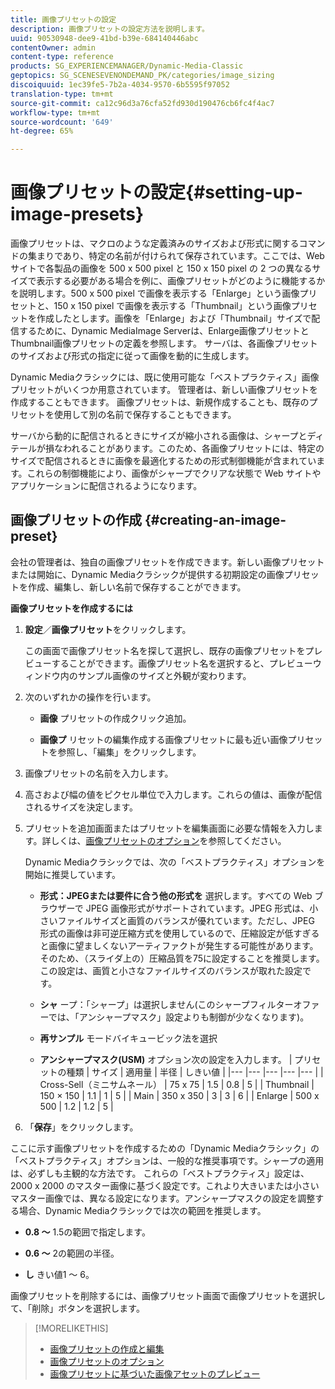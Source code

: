 ```yaml
---
title: 画像プリセットの設定
description: 画像プリセットの設定方法を説明します。
uuid: 90530948-dee9-41bd-b39e-684140446abc
contentOwner: admin
content-type: reference
products: SG_EXPERIENCEMANAGER/Dynamic-Media-Classic
geptopics: SG_SCENESEVENONDEMAND_PK/categories/image_sizing
discoiquuid: 1ec39fe5-7b2a-4034-9570-6b5595f97052
translation-type: tm+mt
source-git-commit: ca12c96d3a76cfa52fd930d190476cb6fc4f4ac7
workflow-type: tm+mt
source-wordcount: '649'
ht-degree: 65%

---
```



# 画像プリセットの設定{#setting-up-image-presets}

画像プリセットは、マクロのような定義済みのサイズおよび形式に関するコマンドの集まりであり、特定の名前が付けられて保存されています。ここでは、Web サイトで各製品の画像を 500 x 500 pixel と 150 x 150 pixel の 2 つの異なるサイズで表示する必要がある場合を例に、画像プリセットがどのように機能するかを説明します。500 x 500 pixel で画像を表示する「Enlarge」という画像プリセットと、150 x 150 pixel で画像を表示する「Thumbnail」という画像プリセットを作成したとします。画像を「Enlarge」および「Thumbnail」サイズで配信するために、Dynamic MediaImage Serverは、Enlarge画像プリセットとThumbnail画像プリセットの定義を参照します。 サーバは、各画像プリセットのサイズおよび形式の指定に従って画像を動的に生成します。

Dynamic Mediaクラシックには、既に使用可能な「ベストプラクティス」画像プリセットがいくつか用意されています。 管理者は、新しい画像プリセットを作成することもできます。 画像プリセットは、新規作成することも、既存のプリセットを使用して別の名前で保存することもできます。

サーバから動的に配信されるときにサイズが縮小される画像は、シャープとディテールが損なわれることがあります。このため、各画像プリセットには、特定のサイズで配信されるときに画像を最適化するための形式制御機能が含まれています。これらの制御機能により、画像がシャープでクリアな状態で Web サイトやアプリケーションに配信されるようになります。

## 画像プリセットの作成  {#creating-an-image-preset}

会社の管理者は、独自の画像プリセットを作成できます。新しい画像プリセットまたは開始に、Dynamic Mediaクラシックが提供する初期設定の画像プリセットを作成、編集し、新しい名前で保存することができます。

**画像プリセットを作成するには**

1. **設定**／**画像プリセット**&#x200B;をクリックします。

   この画面で画像プリセット名を探して選択し、既存の画像プリセットをプレビューすることができます。画像プリセット名を選択すると、プレビューウィンドウ内のサンプル画像のサイズと外観が変わります。

1. 次のいずれかの操作を行います。

   * **画像**
プリセットの作成クリック追加。

   * **画像プ**
リセットの編集作成する画像プリセットに最も近い画像プリセットを参照し、「編集」をクリックします。

1. 画像プリセットの名前を入力します。
1. 高さおよび幅の値をピクセル単位で入力します。これらの値は、画像が配信されるサイズを決定します。
1. プリセットを追加画面またはプリセットを編集画面に必要な情報を入力します。詳しくは、[画像プリセットのオプション](application-setup.md#image_preset_options)を参照してください。

   Dynamic Mediaクラシックでは、次の「ベストプラクティス」オプションを開始に推奨しています。

   * **形式：JPEGまたは要件に合う他の形式を**
選択します。すべての Web ブラウザーで JPEG 画像形式がサポートされています。JPEG 形式は、小さいファイルサイズと画質のバランスが優れています。ただし、JPEG 形式の画像は非可逆圧縮方式を使用しているので、圧縮設定が低すぎると画像に望ましくないアーティファクトが発生する可能性があります。そのため、（スライダ上の）圧縮品質を75に設定することを推奨します。 この設定は、画質と小さなファイルサイズのバランスが取れた設定です。

   * **シャ**
ープ：「シャープ」は選択しません(このシャープフィルターオファーでは、「アンシャープマスク」設定よりも制御が少なくなります)。

   * **再サンプル**
モードバイキュービック法を選択

   * **アンシャープマスク(USM)**
オプション次の設定を入力します。
   | プリセットの種類 | サイズ | 適用量 | 半径 | しきい値 |
   |--- |--- |--- |--- |--- |
   | Cross-Sell（ミニサムネール） | 75 x 75 | 1.5 | 0.8 | 5 |
   | Thumbnail | 150 × 150 | 1.1 | 1 | 5 |
   | Main | 350 x 350 | 3 | 3 | 6 |
   | Enlarge | 500 x 500 | 1.2 | 1.2 | 5 |

1. 「**保存**」をクリックします。

ここに示す画像プリセットを作成するための「Dynamic Mediaクラシック」の「ベストプラクティス」オプションは、一般的な推奨事項です。シャープの適用は、必ずしも主観的な方法です。 これらの「ベストプラクティス」設定は、2000 x 2000 のマスター画像に基づく設定です。これより大きいまたは小さいマスター画像では、異なる設定になります。アンシャープマスクの設定を調整する場合、Dynamic Mediaクラシックでは次の範囲を推奨します。

* **0.8 ～**
1.5の範囲で指定します。

* **0.6 ～**
2の範囲の半径。

* **し**
きい値1 ～ 6。

画像プリセットを削除するには、画像プリセット画面で画像プリセットを選択して、「削除」ボタンを選択します。

>[!MORELIKETHIS]
>
>* [画像プリセットの作成と編集](application-setup.md#creating_and_editing_image_presets)
>* [画像プリセットのオプション](application-setup.md#image_preset_options)
>* [画像プリセットに基づいた画像アセットのプレビュー](previewing-asset.md#previewing_an_image_asset_based_on_its_image_preset)

